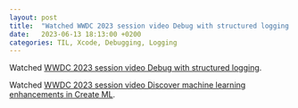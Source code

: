 ```yaml
---
layout: post
title:  "Watched WWDC 2023 session video Debug with structured logging and Discover machine learning enhancements in Create ML"
date:   2023-06-13 18:13:00 +0200
categories: TIL, Xcode, Debugging, Logging
---
```

Watched [WWDC 2023 session video Debug with structured logging](https://developer.apple.com/wwdc23/10226).

Watched [WWDC 2023 session video Discover machine learning enhancements in Create ML](https://developer.apple.com/wwdc23/10044).
